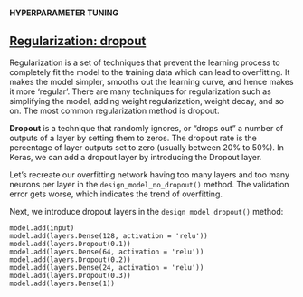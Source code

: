 #### HYPERPARAMETER TUNING
## [Regularization: dropout](https://www.codecademy.com/paths/build-deep-learning-models-with-tensorflow/tracks/dlsp-getting-started-with-tensorflow/modules/dlsp-implementing-neural-networks/lessons/hyperparameter-tuning-neural/exercises/regularization-dropout)
Regularization is a set of techniques that prevent the learning process to completely fit the model to the training data which can lead to overfitting.
It makes the model simpler, smooths out the learning curve, and hence makes it more ‘regular’. 
There are many techniques for regularization such as simplifying the model, adding weight regularization, weight decay, and so on. 
The most common regularization method is dropout.

**Dropout** is a technique that randomly ignores, or “drops out” a number of outputs of a layer by setting them to zeros. 
The dropout rate is the percentage of layer outputs set to zero (usually between 20% to 50%).
In Keras, we can add a dropout layer by introducing the Dropout layer.

Let’s recreate our overfitting network having too many layers and too many neurons per layer in the `design_model_no_dropout()` method.
The validation error gets worse, which indicates the trend of overfitting.

Next, we introduce dropout layers in the `design_model_dropout()` method:
```
model.add(input)
model.add(layers.Dense(128, activation = 'relu'))
model.add(layers.Dropout(0.1))
model.add(layers.Dense(64, activation = 'relu'))
model.add(layers.Dropout(0.2))
model.add(layers.Dense(24, activation = 'relu'))
model.add(layers.Dropout(0.3))
model.add(layers.Dense(1))
```

